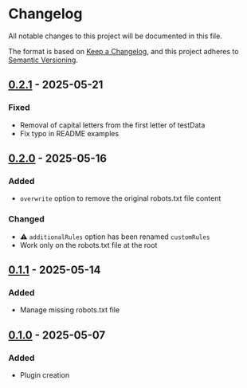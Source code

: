 # Changelog

All notable changes to this project will be documented in this file.

The format is based on [Keep a Changelog](https://keepachangelog.com/en/1.1.0/),
and this project adheres to [Semantic Versioning](https://semver.org/spec/v2.0.0.html).

<!-- markdownlint-configure-file { "MD024": { "siblings_only": true } } -->

## [0.2.1] - 2025-05-21

### Fixed

- Removal of capital letters from the first letter of testData
- Fix typo in README examples

## [0.2.0] - 2025-05-16

### Added

- `overwrite` option to remove the original robots.txt file content

### Changed

- ⚠️ `additionalRules` option has been renamed  `customRules`
- Work only on the robots.txt file at the root

## [0.1.1] - 2025-05-14

### Added

- Manage missing robots.txt file

## [0.1.0] - 2025-05-07

### Added

- Plugin creation

[0.2.1]: https://github.com/solution-libre/traefik-plugin-robots-txt/compare/v0.2.0...v0.2.1
[0.2.0]: https://github.com/solution-libre/traefik-plugin-robots-txt/compare/v0.1.1...v0.2.0
[0.1.1]: https://github.com/solution-libre/traefik-plugin-robots-txt/compare/v0.1.0...v0.1.1
[0.1.0]: https://github.com/solution-libre/traefik-plugin-robots-txt/releases/tag/v0.1.0
